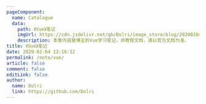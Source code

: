 ```yaml
---
pageComponent:
  name: Catalogue
  data:
    path: 《Vue》笔记
    imgUrl: https://cdn.jsdelivr.net/gh/Dolri/image_store/blog/20200204143633.png
    description: 本章内容是博主的Vue学习笔记，非教程文档，请以官方文档为准。
title: 《Vue》笔记
date: 2020-02-04 12:16:12
permalink: /note/vue/
article: false
comment: false
editLink: false
author:
  name: Dolri
  link: https://github.com/Dolri
---
```


